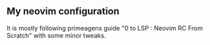 ## My neovim configuration

It is mostly following primeagens guide "0 to LSP : Neovim RC From Scratch" with some minor tweaks.
